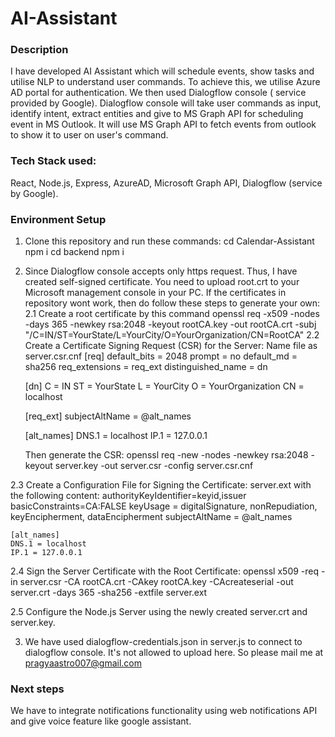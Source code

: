 # AI-Assistant

### Description

I have developed AI Assistant which will schedule events, show tasks and utilise NLP to understand user commands. To achieve this, we utilise Azure AD portal for authentication. We then used Dialogflow console ( service provided by Google). Dialogflow console will take user commands as input, identify intent, extract entities and give to MS Graph API for scheduling event in MS Outlook. It will use MS Graph API to fetch events from outlook to show it to user on user's command.

### Tech Stack used:

React, Node.js, Express, AzureAD, Microsoft Graph API, Dialogflow (service by Google).

### Environment Setup

1. Clone this repository and run these commands:
   cd Calendar-Assistant
   npm i
   cd backend
   npm i

2. Since Dialogflow console accepts only https request. Thus, I have created self-signed certificate. You need to upload root.crt to your Microsoft management console in your PC. If the certificates in repository wont work, then do follow these steps to generate your own:
   2.1 Create a root certificate by this command
   openssl req -x509 -nodes -days 365 -newkey rsa:2048 -keyout rootCA.key -out rootCA.crt -subj "/C=IN/ST=YourState/L=YourCity/O=YourOrganization/CN=RootCA"
   2.2 Create a Certificate Signing Request (CSR) for the Server: Name file as server.csr.cnf
   [req]
   default_bits = 2048
   prompt = no
   default_md = sha256
   req_extensions = req_ext
   distinguished_name = dn

   [dn]
   C = IN
   ST = YourState
   L = YourCity
   O = YourOrganization
   CN = localhost

   [req_ext]
   subjectAltName = @alt_names

   [alt_names]
   DNS.1 = localhost
   IP.1 = 127.0.0.1

   Then generate the CSR:
   openssl req -new -nodes -newkey rsa:2048 -keyout server.key -out server.csr -config server.csr.cnf

2.3 Create a Configuration File for Signing the Certificate: server.ext with the following content:
authorityKeyIdentifier=keyid,issuer
basicConstraints=CA:FALSE
keyUsage = digitalSignature, nonRepudiation, keyEncipherment, dataEncipherment
subjectAltName = @alt_names

    [alt_names]
    DNS.1 = localhost
    IP.1 = 127.0.0.1

2.4 Sign the Server Certificate with the Root Certificate:
openssl x509 -req -in server.csr -CA rootCA.crt -CAkey rootCA.key -CAcreateserial -out server.crt -days 365 -sha256 -extfile server.ext

2.5 Configure the Node.js Server using the newly created server.crt and server.key.

3. We have used dialogflow-credentials.json in server.js to connect to dialogflow console. It's not allowed to upload here. So please mail me at pragyaastro007@gmail.com

### Next steps

We have to integrate notifications functionality using web notifications API and give voice feature like google assistant.
